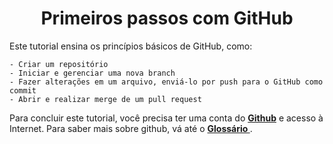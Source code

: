 <h1 align="center"> Primeiros passos com GitHub</h1>

Este tutorial ensina os princípios básicos de GitHub, como: 
```
- Criar um repositório
- Iniciar e gerenciar uma nova branch
- Fazer alterações em um arquivo, enviá-lo por push para o GitHub como commit
- Abrir e realizar merge de um pull request
```

Para concluir este tutorial, você precisa ter uma conta do **[Github](https://github.com/)**  e acesso à Internet. Para saber mais sobre github, vá até o **[Glossário ](https://docs.github.com/pt/get-started/quickstart/github-glossary)**.
